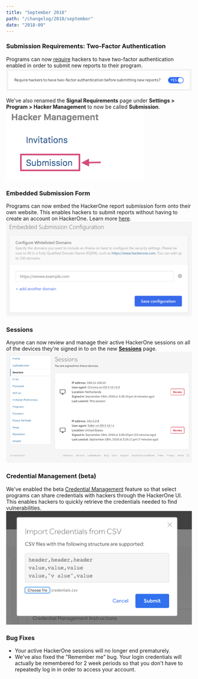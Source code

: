 ```yaml
---
title: "September 2018"
path: "/changelog/2018/september"
date: "2018-09"
---
```


### Submission Requirements: Two-Factor Authentication
Programs can now [require](/programs/submission.html) hackers to have two-factor authentication enabled in order to submit new reports to their program.
![submissions](./images/submission-2.png)

We've also renamed the <b>Signal Requirements</b> page under <b>Settings > Program > Hacker Management</b> to now be called <b>Submission</b>.
![submissions](./images/submission.png)

### Embedded Submission Form
Programs can now embed the HackerOne report submission form onto their own website. This enables hackers to submit reports without having to create an account on HackerOne. Learn more [here](/programs/embedded-submissions-form.html).
![embedded-submissions](./images/embedded-submissions.png)

### Sessions
Anyone can now review and manage their active HackerOne sessions on all of the devices they're signed in to on the new <b>[Sessions](/hackers/sessions.html)</b> page.
![sessions](./images/sessions-1.png)

### Credential Management (beta)
We've enabled the beta [Credential Management](/programs/credential-management.html) feature so that select programs can share credentials with hackers through the HackerOne UI. This enables hackers to quickly retrieve the credentials needed to find vulnerabilities.
![credential management](./images/credential-management-2.png)

### Bug Fixes
* Your active HackerOne sessions will no longer end prematurely.
* We've also fixed the "Remember me" bug. Your login credentials will actually be remembered for 2 week periods so that you don't have to repeatedly log in in order to access your account.  
